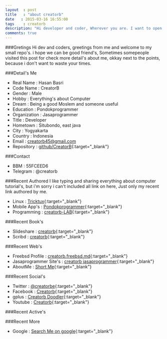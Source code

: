 ```yaml
---
layout	: post
title	: "about creatorb"
date   : 2015-03-16 16:55:00
tags	: creatorb
description: "Hi developer and coder, Wherever you are. I want to open less my mask by introducing my self, yes it's real me ;) creatorb was here"
comments: true
---
```


###Gretings
Hi dev and coders, greetings from me and welcome to my small repo's.
i hope we can be good friend's, Sometimes somepeople visited this post for check more detail's about me, okkay next to the points, because i don't want to waste your times.


###Detail's Me

* Real Name	: Hasan Basri
* Code Name	: CreatorB
* Gender	: Male
* Hobby		: Everything's about Computer
* Dream		: Being a good Moslem and someone useful
* Education	: Pondokprogrammer
* Organization	: Jasaprogrammer
* Title		: Developer
* Hometown	: Situbondo, east java
* City		: Yogyakarta
* Country 	: Indonesia
* Email		: creatorb45@gmail.com
* Repository	: [github/CreatorB](https://github.com/CreatorB){:target="_blank"}

###Contact

* BBM		: 55FCEED6
* Telegram	: @creatorb

###Recent Authored
I like typing and sharing everything about computer tutorial's, but i'm sorry i can't included all link on here, Just only my recent link authored by me.

* Linux		: [Tricktux](http://tricktux.blogspot.com){:target="_blank"}
* Mobile App's	: [Pondokprogrammer](http://pondokprogrammer.com/blog/author/creatorb){:target="_blank"}
* Programming	: [creatorb-LAB](http://creatorb-lab.blogspot.com){:target="_blank"}


###Recent Book's
* Slideshare	: [creatorb](http://www.slideshare.net/creatorb){:target="_blank"}
* Scribd	: [creatorb](http://www.scribd.com/creatorb){:target="_blank"}


###Recent Web's
* Freebsd Profile	: [creatorb.freebsd.md](http://creatorb.freebsd.md){:target="_blank"}
* Jasaprogrammer Site's : [creatorb jasaprogrammer](http://creatorb.jasaprogrammer.com){:target="_blank"}
* AboutMe		: [Short Me](http://about.me/creatorb){:target="_blank"}


###Recent Social's
* Twitter	: [@creatorbe](http://twitter.com/creatorbe){:target="_blank"}
* Facebook	: [Creatorb](http://facebook.com/creatorbe){:target="_blank"}
* gplus		: [Creatorb Doodler](https://plus.google.com/118116077271759320582){:target="_blank"}
* Youtube	: [Creatorb](https://www.youtube.com/channel/UCbyEh3nQ0H_7-P5ukcZyUvg){:target="_blank"}

###Recent Active's
<script language="JavaScript" src="http://feed2js.org//feed2js.php?src=http%3A%2F%2Fgistrss.appspot.com%2Ffeed%2Fcreatorb&chan=y&desc=1&targ=y&utf=y"  charset="UTF-8" type="text/javascript"></script>


###Recent More
* Google	: [Search Me on google](https://www.google.com/search?q=creatorb){:target="_blank"}

